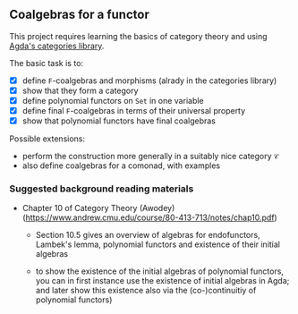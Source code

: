 ## Coalgebras for a functor

This project requires learning the basics of category theory and using
[Agda's categories library](https://github.com/agda/agda-categories).

The basic task is to:

- [x] define `F`-coalgebras and morphisms (alrady in the categories library)
- [x] show that they form a category
- [x] define polynomial functors on `Set` in one variable
- [x] define final `F`-coalgebras in terms of their universal property
- [x] show that polynomial functors have final coalgebras

Possible extensions:

* perform the construction more generally in a suitably nice category `𝒞`
* also define coalgebras for a comonad, with examples

### Suggested background reading materials

* Chapter 10 of Category Theory (Awodey)
  (https://www.andrew.cmu.edu/course/80-413-713/notes/chap10.pdf)

  - Section 10.5 gives an overview of algebras for endofunctors,
    Lambek's lemma, polynomial functors and existence of their
    initial algebras

  - to show the existence of the initial algebras of polynomial
    functors, you can in first instance use the existence of
    initial algebras in Agda; and later show this existence
    also via the (co-)continuitiy of polynomial functors)

